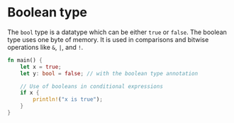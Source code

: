 # Boolean type

The `bool` type is a datatype which can be either `true` or `false`. The boolean
type uses one byte of memory. It is used in comparisons and bitwise operations
like `&`, `|`, and `!`.

```rust
fn main() {
    let x = true;
    let y: bool = false; // with the boolean type annotation

    // Use of booleans in conditional expressions
    if x {
        println!("x is true");
    }
}
```
